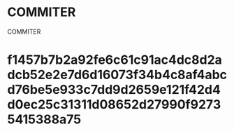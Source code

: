 # COMMITER
COMMITER






# f1457b7b2a92fe6c61c91ac4dc8d2adcb52e2e7d6d16073f34b4c8af4abcd76be5e933c7dd9d2659e121f42d4d0ec25c31311d08652d27990f92735415388a75
